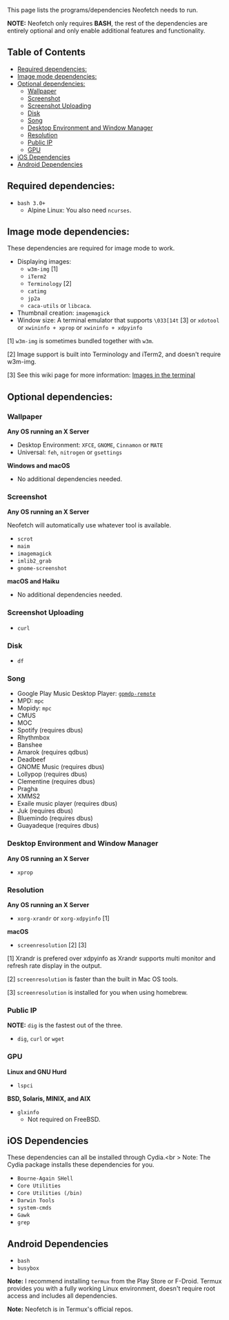 This page lists the programs/dependencies Neofetch needs to run.

**NOTE:** Neofetch only requires **BASH**, the rest of the dependencies are entirely optional and only enable additional features and functionality.

## Table of Contents

<!-- vim-markdown-toc GFM -->
* [Required dependencies:](#required-dependencies)
* [Image mode dependencies:](#image-mode-dependencies)
* [Optional dependencies:](#optional-dependencies)
    * [Wallpaper](#wallpaper)
    * [Screenshot](#screenshot)
    * [Screenshot Uploading](#screenshot-uploading)
    * [Disk](#disk)
    * [Song](#song)
    * [Desktop Environment and Window Manager](#desktop-environment-and-window-manager)
    * [Resolution](#resolution)
    * [Public IP](#public-ip)
    * [GPU](#gpu)
* [iOS Dependencies](#ios-dependencies)
* [Android Dependencies](#android-dependencies)

<!-- vim-markdown-toc -->


## Required dependencies:

- `bash 3.0+`
    - Alpine Linux: You also need `ncurses`.


## Image mode dependencies:

These dependencies are required for image mode to work.

- Displaying images: 
    - `w3m-img` \[1\]
    - `iTerm2`
    - `Terminology` \[2\] 
    - `catimg`
    - `jp2a`
    - `caca-utils` or `libcaca`.
- Thumbnail creation: `imagemagick`
- Window size: A terminal emulator that supports `\033[14t` \[3\] or `xdotool` or `xwininfo + xprop` or `xwininfo + xdpyinfo`

\[1\] `w3m-img` is sometimes bundled together with `w3m`.

\[2\] Image support is built into Terminology and iTerm2, and doesn't require w3m-img.

\[3\] See this wiki page for more information: [Images in the terminal](https://github.com/dylanaraps/neofetch/wiki/Images-in-the-terminal)


## Optional dependencies:


### Wallpaper

**Any OS running an X Server**

- Desktop Environment: `XFCE`, `GNOME`, `Cinnamon` or `MATE`
- Universal: `feh`, `nitrogen` or `gsettings`

**Windows and macOS**

- No additional dependencies needed.


### Screenshot

**Any OS running an X Server**

Neofetch will automatically use whatever tool is available.

- `scrot`
- `maim`
- `imagemagick`
- `imlib2_grab`
- `gnome-screenshot`

**macOS and Haiku**

- No additional dependencies needed.


### Screenshot Uploading

- `curl`


### Disk

- `df`


### Song

- Google Play Music Desktop Player: [`gpmdp-remote`](https://github.com/iAndrewT/gpmdp-remote)
- MPD: `mpc`
- Mopidy: `mpc`
- CMUS
- MOC
- Spotify (requires dbus)
- Rhythmbox
- Banshee
- Amarok (requires qdbus)
- Deadbeef
- GNOME Music (requires dbus)
- Lollypop (requires dbus)
- Clementine (requires dbus)
- Pragha
- XMMS2
- Exaile music player (requires dbus)
- Juk (requires dbus)
- Bluemindo (requires dbus)
- Guayadeque (requires dbus)

### Desktop Environment and Window Manager

**Any OS running an X Server**

- `xprop`


### Resolution

**Any OS running an X Server**

- `xorg-xrandr` or `xorg-xdpyinfo` \[1\]

**macOS**

- `screenresolution` \[2\] \[3\]

\[1\] Xrandr is prefered over xdpyinfo as Xrandr supports multi monitor and refresh rate display in the output.

\[2\] `screenresolution` is faster than the built in Mac OS tools.

\[3\] `screenresolution` is installed for you when using homebrew.


### Public IP

**NOTE:** `dig` is the fastest out of the three.

- `dig`, `curl` or `wget`


### GPU

**Linux and GNU Hurd**

- `lspci`

**BSD, Solaris, MINIX, and AIX**

- `glxinfo`
    - Not required on FreeBSD.


## iOS Dependencies

These dependencies can all be installed through Cydia.<br \>
Note: The Cydia package installs these dependencies for you.

- `Bourne-Again SHell`
- `Core Utilities`
- `Core Utilities (/bin)`
- `Darwin Tools`
- `system-cmds`
- `Gawk`
- `grep`


## Android Dependencies

- `bash`
- `busybox`

**Note:** I recommend installing `termux` from the Play Store or F-Droid. Termux provides you with a fully working Linux environment, doesn't require root access and includes all dependencies.

**Note:** Neofetch is in Termux's official repos.

